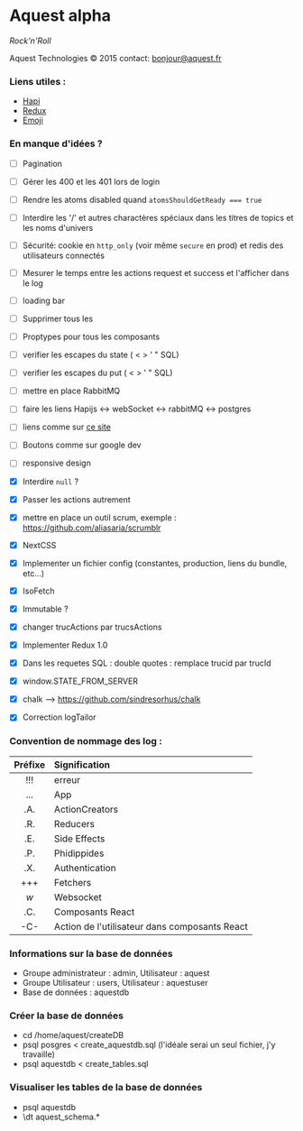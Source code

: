 # Aquest alpha

*Rock'n'Roll*

Aquest Technologies © 2015
contact: bonjour@aquest.fr


### Liens utiles :
- [Hapi](http://hapijs.com/api)
- [Redux](https://github.com/gaearon/redux)
- [Emoji](http://www.emoji-cheat-sheet.com)


### En manque d'idées ?

- [ ] Pagination
- [ ] Gérer les 400 et les 401 lors de login
- [ ] Rendre les atoms disabled quand `atomsShouldGetReady === true`
- [ ] Interdire les '/' et autres charactères spéciaux dans les titres de topics et les noms d'univers
- [ ] Sécurité: cookie en `http_only` (voir même `secure` en prod) et redis des utilisateurs connectés
- [ ] Mesurer le temps entre les actions request et success et l'afficher dans le log
- [ ] loading bar
- [ ] Supprimer tous les <br/>
- [ ] Proptypes pour tous les composants
- [ ] verifier les escapes du state ( < > ' " SQL)
- [ ] verifier les escapes du put ( < > ' " SQL)
- [ ] mettre en place RabbitMQ
- [ ] faire les liens Hapijs <-> webSocket <-> rabbitMQ <-> postgres 
- [ ] liens comme sur [ce site](http://hugogiraudel.com/2014/02/06/calc-css-riddle/)
- [ ] Boutons comme sur google dev
- [ ] responsive design
- [x] Interdire `null` ?
- [x] Passer les actions autrement
- [x] mettre en place un outil scrum, exemple : https://github.com/aliasaria/scrumblr
- [x] NextCSS
- [x] Implementer un fichier config (constantes, production, liens du bundle, etc...)
- [x] IsoFetch
- [x] Immutable ?
- [x] changer trucActions par trucsActions
- [x] Implementer Redux 1.0
- [x] Dans les requetes SQL : double quotes : remplace trucid par trucId
- [x] window.STATE\_FROM_SERVER
- [x] chalk --> https://github.com/sindresorhus/chalk
- [x] Correction logTailor


### Convention de nommage des log :
| Préfixe | Signification |
| :-----: | :------------ |
| !!! | erreur |
| ... | App |
| .A. | ActionCreators |
| .R. | Reducers |
| .E. | Side Effects |
| .P. | Phidippides |
| .X. | Authentication |
| +++ | Fetchers |
| _w_ | Websocket |
| .C. | Composants React |
| -C- | Action de l'utilisateur dans composants React |

### Informations sur la base de données
- Groupe administrateur : admin, Utilisateur : aquest
- Groupe Utilisateur : users, Utilisateur : aquestuser
- Base de données : aquestdb

### Créer la base de données
- cd /home/aquest/createDB
- psql posgres < create_aquestdb.sql  (l'idéale serai un seul fichier, j'y travaille)
- psql aquestdb < create_tables.sql

### Visualiser les tables de la base de données
- psql aquestdb
- \dt aquest_schema.*
